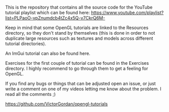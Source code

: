 This is the repository that contains all the source code for the YouTube tutorial playlist which can be found here: https://www.youtube.com/playlist?list=PLPaoO-vpZnumdcb4tZc4x5Q-v7CkrQ6M-

Keep in mind that some OpenGL tutorials are linked to the Resources directory, so they don't stand by themselves (this is done in order to not duplicate large resources such as textures and models across different tutorial directories).

An ImGui tutorial can also be found here.

Exercises for the first couple of tutorial can be found in the Exercises directory. I highly recommend to go through them to get a feeling for OpenGL.

If you find any bugs or things that can be adjusted open an issue, or just write a comment on one of my videos letting me know about the problem. I read all the comments ;)


https://github.com/VictorGordan/opengl-tutorials
